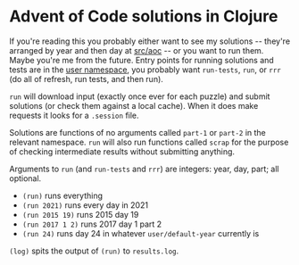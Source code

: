 # Advent of Code solutions in Clojure

If you're reading this you probably either want to see my solutions -- they're
arranged by year and then day at [src/aoc][] -- or you want to run them. Maybe
you're me from the future. Entry points for running solutions and tests are in
the [user namespace][], you probably want `run-tests`, `run`, or `rrr`
(do all of refresh, run tests, and then run).

`run` will download input (exactly once ever for each puzzle) and submit
solutions (or check them against a local cache). When it does make requests it
looks for a `.session` file.

Solutions are functions of no arguments called `part-1` or `part-2` in the
relevant namespace. `run` will also run functions called `scrap` for the
purpose of checking intermediate results without submitting anything.

Arguments to `run` (and `run-tests` and `rrr`) are integers: year, day, part;
all optional.

- `(run)` runs everything
- `(run 2021)` runs every day in 2021
- `(run 2015 19)` runs 2015 day 19
- `(run 2017 1 2)` runs 2017 day 1 part 2
- `(run 24)` runs day 24 in whatever `user/default-year` currently is

`(log)` spits the output of `(run)` to `results.log`.

[src/aoc]: src/aoc
[user namespace]: src/user.clj
